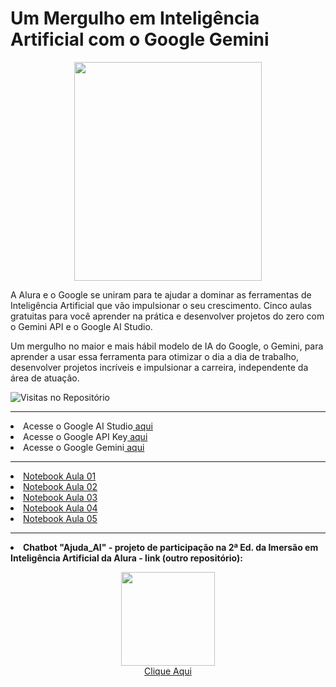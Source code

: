 # Um Mergulho em Inteligência Artificial com o Google Gemini
<p align='center'><img src='https://www.alura.com.br/assets/img/imersoes/imersao-ia-google-gemini/hero.1715192575.webp' width=300 height=350></img><p>
<p>A Alura e o Google se uniram para te ajudar a dominar as ferramentas de Inteligência Artificial que vão impulsionar o seu crescimento. Cinco aulas gratuitas para você aprender na prática e desenvolver projetos do zero com o Gemini API e o Google AI Studio.</p>
<p>Um mergulho no maior e mais hábil modelo de IA do Google, o Gemini, para aprender a usar essa ferramenta para otimizar o dia a dia de trabalho, desenvolver projetos incríveis e impulsionar a carreira, independente da área de atuação.</p>

![Visitas no Repositório](https://komarev.com/ghpvc/?username=Mestevam1976&repo=imersao_ia_2a_ed_alura&label=Visitas&color=blueviolet)
<hr>
<li>Acesse o Google AI Studio<a href='https://aistudio.google.com/app/prompts/new_chat/?utm_source=website&utm_medium=referral&utm_campaign=Alura&utm_content='>  aqui</a></li>
<li>Acesse o Google API Key<a href='https://aistudio.google.com/app/apikey/?utm_source=website&utm_medium=referral&utm_campaign=Alura&utm_content='> aqui</a></li>
<li>Acesse o Google Gemini<a href='https://gemini.google.com/?utm_source=website&utm_medium=referral&utm_campaign=alura_may24'> aqui</a></li>
<hr>
<li><a href="https://github.com/Mestevam1976/Imersao_IA_Alura/blob/b4b98b08054ad14773b7959805a66a209bc8421e/%5BImers%C3%A3o%20IA%202%C2%AA%20edi%C3%A7%C3%A3o%5D%20-%20Mergulhando%20no%20Gemini%2C%20a%20IA%20do%20Google%20-%20Aula%201.ipynb">Notebook Aula 01</a></li>
<li><a href="https://github.com/Mestevam1976/Imersao_IA_Alura/blob/3f36b634c2a911df504b67d6404c505fe115e940/%5BImers%C3%A3o%20IA%202%C2%AA%20edi%C3%A7%C3%A3o%5D%20-%20Melhores%20t%C3%A9cnicas%20em%20Engenharia%20de%20Prompt%20-%20Aula%202.ipynb">Notebook Aula 02</a></li>
<li><a href="https://github.com/Mestevam1976/Imersao_IA_Alura/blob/446e0206f9c9a03211ad0eeca8b6da7522df2a71/%5BImers%C3%A3o%20IA%202%C2%AA%20edi%C3%A7%C3%A3o%5D%20-%20Explorando%20os%20par%C3%A2metros%20do%20Google%20AI%20Studio%20-%20Aula%203.ipynb">Notebook Aula 03</a></li>
<li><a href="https://github.com/Mestevam1976/Imersao_IA_Alura/blob/e28b48b5854b21948e828ee485e2ab36323683bf/ChatBot_Google_Gemini.ipynb">Notebook Aula 04</a></li>
<li><a href='https://github.com/Mestevam1976/Imersao_IA_Alura/blob/5bd3f4f3f64e3a453ebdab638db6ab26738a7f39/%5BImersao_IA_2%C2%AA_ed_%5D_Criando_um_sistema_para_busca_em_documentos_usando_embeddings_e_a_Gemini_API.ipynb'>Notebook Aula 05</a></li>
<hr>
<li><b>Chatbot "Ajuda_AI" - projeto de participação na 2ª Ed. da Imersão em Inteligência Artificial da Alura - link (outro repositório):</b></li>
<p align='center'><a href='https://github.com/Mestevam1976/Projeto_Imersao_Aula_4' target="_blank" rel="noopener noreferrer"><img src="https://st3.depositphotos.com/8950810/17657/v/450/depositphotos_176577870-stock-illustration-cute-smiling-funny-robot-chat.jpg" width=150 height=150><br>Clique Aqui</img></a></b></p>
</body>
</html>

